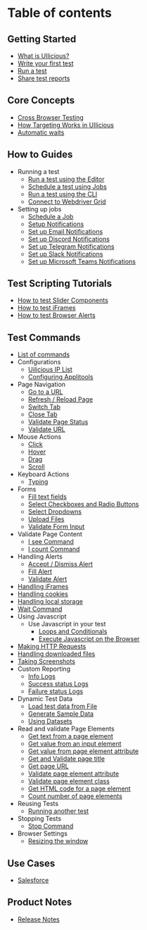 # Table of contents

## Getting Started

* [What is UIlicious?](README.md)
* [Write your first test](getting-started/Writing-your-first-test.md)  
* [Run a test](getting-started/running-tests.md)  
* [Share test reports](getting-started/share-test-reports.md)

## Core Concepts

* [Cross Browser Testing](/core-concepts/cross-browser-testing.md)
* [How Targeting Works in UIlicious](core-concepts/how-targeting-works-in-uilicious.md)
* [Automatic waits](core-concepts/automatic-waits.md)

## How to Guides

* Running a test
  * [Run a test using the Editor](how-to-guides/run-test/run-test-using-editor.md) 
  * [Schedule a test using Jobs](how-to-guides/run-test/schedule-a-job.md)
  * [Run a test using the CLI](how-to-guides/run-test/run-test-using-cli.md)
  * [Connect to Webdriver Grid](how-to-guides/run-test/connect-to-webdriver-grid.md)
* Setting up jobs
  * [Schedule a Job](how-to-guides/Setting-up-jobs/schedule-a-job.md)
  * [Setup Notifications](how-to-guides/Setting-up-jobs/set-up-notifications.md)
  * [Set up Email Notifications](how-to-guides/Setting-up-jobs/set-up-email-notifications.md)
  * [Set up Discord Notifications](how-to-guides/Setting-up-jobs/set-up-discord-notifications.md)
  * [Set up Telegram Notifications](how-to-guides/Setting-up-jobs/set-up-telegram-notifications.md)
  * [Set up Slack Notifications](how-to-guides/Setting-up-jobs/set-up-slack-notifications.md)
  * [Set up Microsoft Teams Notifications](how-to-guides/Setting-up-jobs/set-up-microsoft-teams-notifications.md)

## Test Scripting Tutorials

* [How to test Slider Components](test-scripting-tutorials/testing-slider-components.md)
* [How to test iFrames](test-scripting-tutorials/testing-iframes.md)
* [How to test Browser Alerts](test-scripting-tutorials/testing-browser-alerts.md)

## Test Commands
* [List of commands](reference/commands-list.md)
* Configurations
  * [Uilicious IP List](reference/configurations/cloud-ip-list.md)
  * [Configuring Applitools](reference/configurations/applitools.md)
* Page Navigation
  * [Go to a URL](reference/page-navigation/go-to-a-url.md)
  * [Refresh / Reload Page](reference/page-navigation/refresh-page.md)
  * [Switch Tab](reference/page-navigation/switch-tabs.md)
  * [Close Tab](reference/page-navigation/close-tab.md)
  * [Validate Page Status](reference/page-navigation/validate-page-status.md)
  * [Validate URL](reference/validation-commands/validate-url.md)
* Mouse Actions
  * [Click](reference/mouse-interactions/click.md)
  * [Hover](reference/mouse-interactions/hover-over-objects.md)
  * [Drag](reference/mouse-interactions/drag-objects.md)
  * [Scroll](reference/mouse-interactions/scroll-page.md)
* Keyboard Actions
  * [Typing](reference/keyboard-interactions/Typing-or-pressing-keys.md)
* Forms
  * [Fill text fields](reference/keyboard-interactions/filling-forms/fill-input-fields.md)
  * [Select Checkboxes and Radio Buttons](reference/keyboard-interactions/filling-forms/select-checkboxes-and-radio-buttons.md)
  * [Select Dropdowns](reference/keyboard-interactions/filling-forms/select-dropdowns.md)
  * [Upload Files](reference/form/upload-files.md)
  * [Validate Form Input](reference/validation-commands/validate-form-input.md)
* Validate Page Content
  * [I see Command](reference/validation-commands/validate-page-content/i-see-command.md)
  * [I count Command](reference/validation-commands/validate-page-content/i-count-command.md)
* Handling Alerts
  * [Accept / Dismiss Alert](reference/handling-alerts/alerts.md#accept-or-dismiss-alerts)
  * [Fill Alert](reference/handling-alerts/alerts.md#fill-alert-text-input)
  * [Validate Alert](reference/handling-alerts/alerts.md#validate-alert-is-open)
* [Handling iFrames](reference/handling-iframes.md)
* [Handling cookies](reference/handling-cookies.md)
* [Handling local storage](reference/handling-local-storage.md)
* [Wait Command](reference/wait-commands/explicit-wait.md)
* Using Javascript
  * Use Javascript in your test
    * [Loops and Conditionals](reference/using-javascript/use-javascript-in-your-test/loops-and-conditionals.md)
    * [Execute Javascript on the Browser](reference/using-javascript/use-javascript-in-your-test/execute-javascript-on-the-browser.md)
* [Making HTTP Requests](reference/making-http-requests.md)
* [Handling downloaded files](reference/handling-downloaded-files.md)
* [Taking Screenshots](reference/taking-screenshots.md)
* Custom Reporting
  * [Info Logs](reference/custom-reporting/info-logs.md)
  * [Success status Logs](reference/custom-reporting/success-status-logs.md)
  * [Failure status Logs](reference/custom-reporting/failure-status-logs.md)
* Dynamic Test Data
  * [Load test data from File](reference/dynamic-test-data/load-test-data-from-file.md)
  * [Generate Sample Data](reference/dynamic-test-data/generate-sample-data.md)
  * [Using Datasets](reference/dynamic-test-data/using-datasets.md)
* Read and validate Page Elements
  * [Get text from a page element](reference/read-and-validate-page-elements/get-text-from-a-page-element.md)
  * [Get value from an input element](reference/read-and-validate-page-elements/get-value-from-an-input-element.md)
  * [Get value from page element attribute](reference/read-and-validate-page-elements/get-value-from-page-element-attribute.md)
  * [Get and Validate page title](reference/read-and-validate-page-elements/get-and-validate-page-title.md)
  * [Get page URL](reference/read-and-validate-page-elements/get-page-url.md)
  * [Validate page element attribute](reference/read-and-validate-page-elements/validate-page-element-attribute.md)
  * [Validate page element class](reference/read-and-validate-page-elements/validate-page-element-class.md)
  * [Get HTML code for a page element](reference/read-and-validate-page-elements/get-html-code-for-a-page-element.md)
  * [Count number of page elements](reference/read-and-validate-page-elements/count-number-of-page-elements.md)
* Reusing Tests
  * [Running another test](reference/reusing-tests/running-another-test.md)
* Stopping Tests
  * [Stop Command](reference/stopping-tests/stop-command.md)
* Browser Settings
  * [Resizing the window](reference/browser-and-resolution-settings/resizing-window.md)

## Use Cases

* [Salesforce](best-practices/salesforce.md)

## Product Notes

* [Release Notes](product-and-support/release-notes.md)
